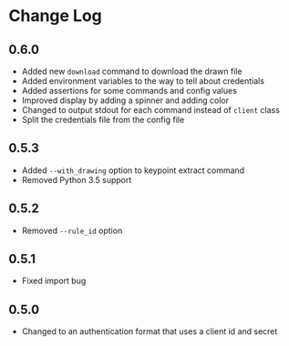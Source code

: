 # Change Log

## 0.6.0

- Added new `download` command to download the drawn file
- Added environment variables to the way to tell about credentials
- Added assertions for some commands and config values
- Improved display by adding a spinner and adding color
- Changed to output stdout for each command instead of `client` class
- Split the credentials file from the config file

## 0.5.3

- Added `--with_drawing` option to keypoint extract command
- Removed Python 3.5 support

## 0.5.2

- Removed `--rule_id` option

## 0.5.1

- Fixed import bug

## 0.5.0

- Changed to an authentication format that uses a client id and secret
